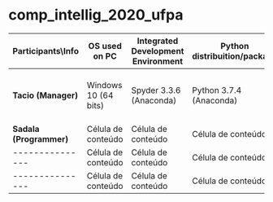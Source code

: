# comp_intellig_2020_ufpa

| **Participants\Info** |  **OS used on PC**  |  **Integrated Development Environment**  |  **Python distribuition/package**  |  **Virtual Environment Software**  |  **Browser**  |  **CPU, GPU, RAM**  |
| ------------------- | ------------------- | ------------------- | ------------------- | ------------------- | ------------------- | ------------------- |
|  **Tacio (Manager)**    | Windows 10 (64 bits) | Spyder 3.3.6 (Anaconda) | Python 3.7.4 (Anaconda) | --- | Google Chrome (64 bits) | Ryzen 3 3200U, Radeon Vega 3, 5.9GB |
|  **Sadala (Programmer)** | Célula de conteúdo | Célula de conteúdo | Célula de conteúdo | Célula de conteúdo | Célula de conteúdo | Célula de conteúdo |
|  ---------------    | Célula de conteúdo | Célula de conteúdo | Célula de conteúdo | Célula de conteúdo | Célula de conteúdo | Célula de conteúdo |
|  ---------------    | Célula de conteúdo | Célula de conteúdo | Célula de conteúdo | Célula de conteúdo | Célula de conteúdo | Célula de conteúdo |
